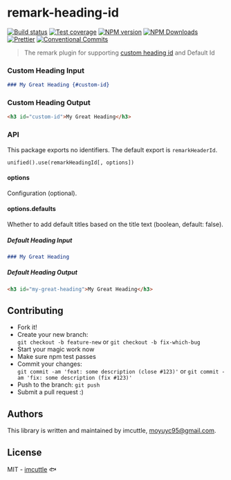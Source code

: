# remark-heading-id

[![Build status](https://img.shields.io/travis/imcuttle/remark-heading-id/master.svg?style=flat-square)](https://travis-ci.org/imcuttle/remark-heading-id)
[![Test coverage](https://img.shields.io/codecov/c/github/imcuttle/remark-heading-id.svg?style=flat-square)](https://codecov.io/github/imcuttle/remark-heading-id?branch=master)
[![NPM version](https://img.shields.io/npm/v/remark-heading-id.svg?style=flat-square)](https://www.npmjs.com/package/remark-heading-id)
[![NPM Downloads](https://img.shields.io/npm/dm/remark-heading-id.svg?style=flat-square&maxAge=43200)](https://www.npmjs.com/package/remark-heading-id)
[![Prettier](https://img.shields.io/badge/code_style-prettier-ff69b4.svg?style=flat-square)](https://prettier.io/)
[![Conventional Commits](https://img.shields.io/badge/Conventional%20Commits-1.0.0-yellow.svg?style=flat-square)](https://conventionalcommits.org)

> The remark plugin for supporting [custom heading id](https://www.markdownguide.org/extended-syntax/#heading-ids) and Default Id

### Custom Heading Input

```markdown
### My Great Heading {#custom-id}
```

### Custom Heading Output

```html
<h3 id="custom-id">My Great Heading</h3>
```

### API

This package exports no identifiers. The default export is `remarkHeaderId`.

`unified().use(remarkHeadingId[, options])`

#### options

Configuration (optional).

#### options.defaults

Whether to add default titles based on the title text (boolean, default: false).

##### Default Heading Input

```markdown
### My Great Heading
```

##### Default Heading Output

```html
<h3 id="my-great-heading">My Great Heading</h3>
```

## Contributing

- Fork it!
- Create your new branch:  
  `git checkout -b feature-new` or `git checkout -b fix-which-bug`
- Start your magic work now
- Make sure npm test passes
- Commit your changes:  
  `git commit -am 'feat: some description (close #123)'` or `git commit -am 'fix: some description (fix #123)'`
- Push to the branch: `git push`
- Submit a pull request :)

## Authors

This library is written and maintained by imcuttle, <a href="mailto:moyuyc95@gmail.com">moyuyc95@gmail.com</a>.

## License

MIT - [imcuttle](https://github.com/imcuttle) 🐟

